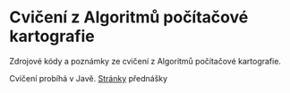 # Cvičení z Algoritmů počítačové kartografie

Zdrojové kódy a poznámky ze cvičení z Algoritmů počítačové kartografie.

Cvičení probíhá v Javě.
[Stránky](https://web.natur.cuni.cz/~bayertom/index.php/teaching/algoritmy-pro-tvorbu-digit-map) přednášky
